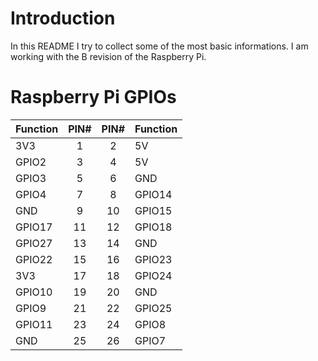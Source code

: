 # Introduction #

In this README I try to collect some of the most basic informations.
I am working with the B revision of the Raspberry Pi.

# Raspberry Pi GPIOs #

| Function | PIN# | PIN# | Function |
| -------- | :----: | :----: | -------- |
| 3V3      |    1 |    2 | 5V       |
| GPIO2    |    3 |    4 | 5V       |
| GPIO3    |    5 |    6 | GND      |
| GPIO4    |    7 |    8 | GPIO14   |
| GND      |    9 |   10 | GPIO15   |
| GPIO17   |   11 |   12 | GPIO18   |
| GPIO27   |   13 |   14 | GND      |
| GPIO22   |   15 |   16 | GPIO23   |
| 3V3      |   17 |   18 | GPIO24   |
| GPIO10   |   19 |   20 | GND      |
| GPIO9    |   21 |   22 | GPIO25   |
| GPIO11   |   23 |   24 | GPIO8    |
| GND      |   25 |   26 | GPIO7    |
